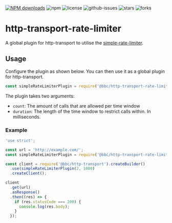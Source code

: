 [![NPM downloads](https://img.shields.io/npm/dm/@bbc/http-transport-rate-limiter.svg?style=flat)](https://npmjs.org/package/@bbc/http-transport-rate-limiter)
![npm](https://img.shields.io/npm/v/@bbc/http-transport-rate-limiter.svg)
 ![license](https://img.shields.io/badge/license-MIT-blue.svg) 
![github-issues](https://img.shields.io/github/issues/bbc/http-transport-rate-limiter.svg)
![stars](https://img.shields.io/github/stars/bbc/http-transport-rate-limiter.svg)
![forks](https://img.shields.io/github/forks/bbc/http-transport-rate-limiter.svg)

# http-transport-rate-limiter
A global plugin for http-transport to utilise the [simple-rate-limiter](https://github.com/xavi-/node-simple-rate-limiter).

## Usage

Configure the plugin as shown below. You can then use it as a global plugin for http-transport.
```js
const simpleRateLimiterPlugin = require('@bbc/http-transport-rate-limiter')(count, duration);
```

The plugin takes two arguments:
- `count`: The amount of calls that are allowed per time window
- `duration`: The length of the time window to restrict calls within. In milliseconds.

### Example

```js
'use strict';

const url = 'http://example.com/';
const simpleRateLimiterPlugin = require('@bbc/http-transport-rate-limiter');

const client = require('@bbc/http-transport').createBuilder()
  .use(simpleRateLimiterPlugin(2, 1000)
  .createClient();

client
  .get(url)
  .asResponse()
  .then((res) => {
    if (res.statusCode === 200) {
      console.log(res.body);
    }
  });
```


